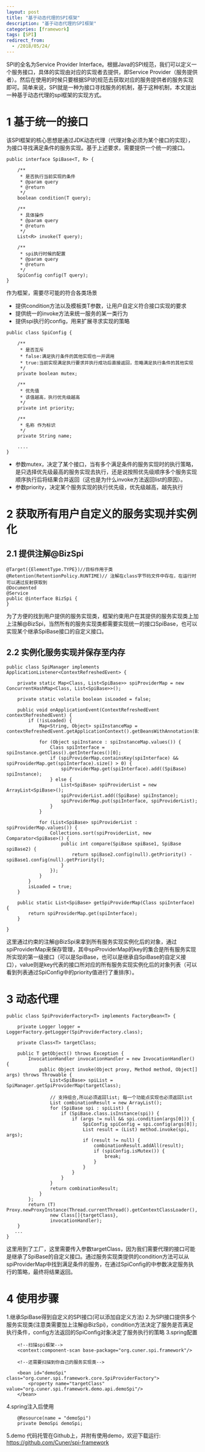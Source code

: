 ```yaml
---
layout: post
title: "基于动态代理的SPI框架"
description: "基于动态代理的SPI框架"
categories: [framework]
tags: [SPI]
redirect_from:
  - /2018/05/24/
---
```

SPI的全名为Service Provider Interface。根据Java的SPI规范，我们可以定义一个服务接口，具体的实现由对应的实现者去提供，即Service Provider（服务提供者）。然后在使用的时候只要根据SPI的规范去获取对应的服务提供者的服务实现即可。简单来说，SPI就是一种为接口寻找服务的机制，基于这种机制，本文提出一种基于动态代理的spi框架的实现方式。

# 1 基于统一的接口
该SPI框架的核心思想是通过JDK动态代理（代理对象必须为某个接口的实现），为接口寻找满足条件的服务实现。基于上述要求，需要提供一个统一的接口。
```
public interface SpiBase<T, R> {

    /**
     * 是否执行当前实现的条件
     * @param query
     * @return
     */
    boolean condition(T query);

    /**
     * 具体操作
     * @param query
     * @return
     */
    List<R> invoke(T query);

    /**
     * spi执行时候的配置
     * @param query
     * @return
     */
    SpiConfig config(T query);
}
```

作为框架，需要尽可能的符合各类场景
- 提供condition方法以及模板类T参数，让用户自定义符合接口实现的要求
- 提供统一的invoke方法来统一服务的某一类行为
- 提供spi执行的config，用来扩展寻求实现的策略

```
public class SpiConfig {

    /**
     * 是否互斥
     * false:满足执行条件的其他实现也一并调用
     * true:当前实现满足执行要求并执行成功后直接返回，忽略满足执行条件的其他实现
     */
    private boolean mutex;

    /**
     * 优先值
     * 该值越高，执行优先级越高
     */
    private int priority;

    /**
     * 名称 作为标识
     */
    private String name;
    
    ....
}
```

- 参数mutex，决定了某个接口，当有多个满足条件的服务实现时的执行策略，是只选择优先级最高的服务实现去执行，还是说按照优先级顺序多个服务实现顺序执行后将结果合并返回（这也是为什么invoke方法返回list的原因）。
- 参数priority，决定某个服务实现的执行优先级，优先级越高，越先执行

# 2 获取所有用户自定义的服务实现并实例化

## 2.1 提供注解@BizSpi
```
@Target({ElementType.TYPE})//目标作用于类
@Retention(RetentionPolicy.RUNTIME)// 注解在class字节码文件中存在，在运行时可以通过反射获取到
@Documented
@Service
public @interface BizSpi {
}
```

为了方便的找到用户提供的服务实现类，框架约束用户在其提供的服务实现类上加上注解@BizSpi，当然所有的服务实现类都需要实现统一的接口SpiBase，也可以实现某个继承SpiBase接口的自定义接口。

## 2.2 实例化服务实现并保存至内存
```
public class SpiManager implements ApplicationListener<ContextRefreshedEvent> {

    private static Map<Class, List<SpiBase>> spiProviderMap = new ConcurrentHashMap<Class, List<SpiBase>>();

    private static volatile boolean isLoaded = false;

    public void onApplicationEvent(ContextRefreshedEvent contextRefreshedEvent) {
        if (!isLoaded) {
            Map<String, Object> spiInstanceMap = contextRefreshedEvent.getApplicationContext().getBeansWithAnnotation(BizSpi.class);

            for (Object spiInstance : spiInstanceMap.values()) {
                Class spiInterface = spiInstance.getClass().getInterfaces()[0];
                if (spiProviderMap.containsKey(spiInterface) && spiProviderMap.get(spiInterface).size() > 0) {
                    spiProviderMap.get(spiInterface).add((SpiBase) spiInstance);
                } else {
                    List<SpiBase> spiProviderList = new ArrayList<SpiBase>();
                    spiProviderList.add((SpiBase) spiInstance);
                    spiProviderMap.put(spiInterface, spiProviderList);
                }
            }

            for (List<SpiBase> spiProviderList : spiProviderMap.values()) {
                Collections.sort(spiProviderList, new Comparator<SpiBase>() {
                    public int compare(SpiBase spiBase1, SpiBase spiBase2) {
                        return spiBase2.config(null).getPriority() - spiBase1.config(null).getPriority();
                    }
                });
            }
        }
        isLoaded = true;
    }

    public static List<SpiBase> getSpiProviderMap(Class spiInterface) {
        return spiProviderMap.get(spiInterface);
    }

}
```

这里通过约束的注解@BizSpi来拿到所有服务实现实例化后的对象，通过spiProviderMap来保存管理，其中spiProviderMap的key的集合是所有服务实现所实现的第一级接口（可以是SpiBase，也可以是继承自SpiBase的自定义接口），value则是key代表的接口所对应的所有服务实现实例化后的对象列表（可以看到列表通过SpiConfig中的priority值进行了重排序）。

# 3 动态代理
```
public class SpiProviderFactory<T> implements FactoryBean<T> {

    private Logger logger = LoggerFactory.getLogger(SpiProviderFactory.class);

    private Class<T> targetClass;

    public T getObject() throws Exception {
        InvocationHandler invocationHandler = new InvocationHandler() {
            public Object invoke(Object proxy, Method method, Object[] args) throws Throwable {
                List<SpiBase> spiList = SpiManager.getSpiProviderMap(targetClass);

                // 支持组合,所以必须返回list; 每一个功能点实现也必须返回list
                List combinationResult = new ArrayList();
                for (SpiBase spi : spiList) {
                    if (SpiBase.class.isInstance(spi)) {
                        if (args != null && spi.condition(args[0])) {
                            SpiConfig spiConfig = spi.config(args[0]);
                            List result = (List) method.invoke(spi, args);
                            if (result != null) {
                                combinationResult.addAll(result);
                                if (spiConfig.isMutex()) {
                                    break;
                                }
                            }
                        }
                    }
                }
                return combinationResult;
            }
        };
        return (T) Proxy.newProxyInstance(Thread.currentThread().getContextClassLoader(),
                new Class[]{targetClass},
                invocationHandler);
    }
   ...
}
```

这里用到了工厂，这里需要传入参数targetClass，因为我们需要代理的接口可能是继承了SpiBase的自定义接口。通过服务实现类提供的condition方法可以从spiProviderMap中找到满足条件的服务，在通过SpiConfig的中参数决定服务执行的策略，最终将结果返回。

# 4 使用步骤
1.继承SpiBase得到自定义的SPI接口(可以添加自定义方法)
2.为SPI接口提供多个服务实现类(注意类需要加上注解@BizSpi)，condition方法决定了服务是否满足执行条件，config方法返回的SpiConfig对象决定了服务执行的策略
3.spring配置
```
    <!--扫描spi框架-->
    <context:component-scan base-package="org.cuner.spi.framework"/>

    <!--还需要扫描到你自己的服务实现类-->
    
    <bean id="demoSpi" class="org.cuner.spi.framework.core.SpiProviderFactory">
        <property name="targetClass" value="org.cuner.spi.framework.demo.api.demoSpi"/>
    </bean>
```
4.spring注入后使用
```
    @Resource(name = "demoSpi")
    private DemoSpi demoSpi;
```

5.demo
代码托管在Github上，并附有使用demo，欢迎下载运行: https://github.com/Cuner/spi-framework